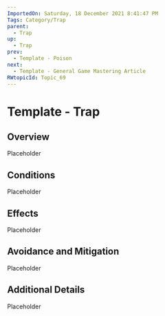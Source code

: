 ```yaml
---
ImportedOn: Saturday, 18 December 2021 8:41:47 PM
Tags: Category/Trap
parent:
  - Trap
up:
  - Trap
prev:
  - Template - Poison
next:
  - Template - General Game Mastering Article
RWtopicId: Topic_69
---
```

# Template - Trap
## Overview
Placeholder

## Conditions
Placeholder

## Effects
Placeholder

## Avoidance and Mitigation
Placeholder

## Additional Details
Placeholder

